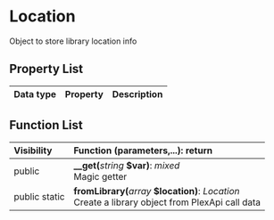 # Location

Object to store library location info

## Property List

| Data type | Property | Description |
|:----------|:---------|:------------|


## Function List

| Visibility | Function (parameters,...): return |
|:-----------|:---------|
| public | <strong>__get(</strong><em>string</em> <strong>$var)</strong>: <em>mixed</em><br />Magic getter |
| public static | <strong>fromLibrary(</strong><em>array</em> <strong>$location)</strong>: <em>Location</em><br />Create a library object from PlexApi call data |
